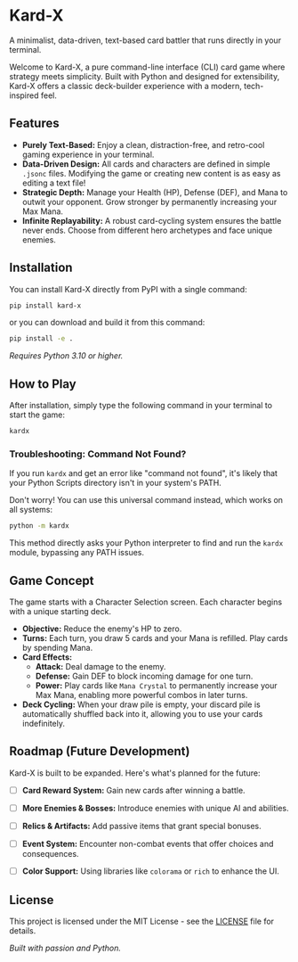 
# Kard-X


A minimalist, data-driven, text-based card battler that runs directly in your terminal.

 
<!-- 提示：您可以將這張圖片替換為您自己遊戲的截圖 -->

Welcome to Kard-X, a pure command-line interface (CLI) card game where strategy meets simplicity. Built with Python and designed for extensibility, Kard-X offers a classic deck-builder experience with a modern, tech-inspired feel.

## Features

-   **Purely Text-Based:** Enjoy a clean, distraction-free, and retro-cool gaming experience in your terminal.
-   **Data-Driven Design:** All cards and characters are defined in simple `.jsonc` files. Modifying the game or creating new content is as easy as editing a text file!
-   **Strategic Depth:** Manage your Health (HP), Defense (DEF), and Mana to outwit your opponent. Grow stronger by permanently increasing your Max Mana.
-   **Infinite Replayability:** A robust card-cycling system ensures the battle never ends. Choose from different hero archetypes and face unique enemies.

## Installation

You can install Kard-X directly from PyPI with a single command:

```bash
pip install kard-x
```

or you can download and build it from this command:
```bash
pip install -e .
```

*Requires Python 3.10 or higher.*

## How to Play

After installation, simply type the following command in your terminal to start the game:

```bash
kardx
```

### Troubleshooting: Command Not Found?

If you run `kardx` and get an error like "command not found", it's likely that your Python Scripts directory isn't in your system's PATH.

Don't worry! You can use this universal command instead, which works on all systems:

```bash
python -m kardx
```
This method directly asks your Python interpreter to find and run the `kardx` module, bypassing any PATH issues.

## Game Concept

The game starts with a Character Selection screen. Each character begins with a unique starting deck.

-   **Objective:** Reduce the enemy's HP to zero.
-   **Turns:** Each turn, you draw 5 cards and your Mana is refilled. Play cards by spending Mana.
-   **Card Effects:**
    -   **Attack:** Deal damage to the enemy.
    -   **Defense:** Gain DEF to block incoming damage for one turn.
    -   **Power:** Play cards like `Mana Crystal` to permanently increase your Max Mana, enabling more powerful combos in later turns.
-   **Deck Cycling:** When your draw pile is empty, your discard pile is automatically shuffled back into it, allowing you to use your cards indefinitely.

## Roadmap (Future Development)

Kard-X is built to be expanded. Here's what's planned for the future:

-   [ ] **Card Reward System:** Gain new cards after winning a battle.
-   [ ] **More Enemies & Bosses:** Introduce enemies with unique AI and abilities.
-   [ ] **Relics & Artifacts:** Add passive items that grant special bonuses.
-   [ ] **Event System:** Encounter non-combat events that offer choices and consequences.
-   [ ] **Color Support:** Using libraries like `colorama` or `rich` to enhance the UI.


## License

This project is licensed under the MIT License - see the [LICENSE](LICENSE) file for details.


*Built with passion and Python.*

